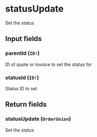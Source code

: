 # statusUpdate

Set the status

## Input fields

### parentId (`ID!`)
ID of quote or invoice to set the status for

### statusId (`ID!`)
Status ID to set

## Return fields

### statusUpdate (`OrderUnion`)
Set the status
